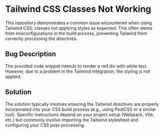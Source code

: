 # Tailwind CSS Classes Not Working

This repository demonstrates a common issue encountered when using Tailwind CSS: classes not applying styles as expected.  This often stems from misconfigurations in the build process, preventing Tailwind from correctly processing the directives.

## Bug Description
The provided code snippet intends to render a red div with white text. However, due to a problem in the Tailwind integration, the styling is not applied.

## Solution
The solution typically involves ensuring the Tailwind directives are properly incorporated into your CSS build process (e.g., using PostCSS or a similar tool). Specific instructions depend on your project setup (Webpack, Vite, etc.) but commonly involve importing the Tailwind stylesheet and configuring your CSS post-processing.